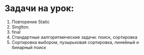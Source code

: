 # Задачи на урок:
1. Повторение Static
2. Singlton.
3. final
4. Стандартные аалгоритмические задачи: поиск, сортировка
5. Сортировка выбором, пузырьковая сортировка, линейный и бинарный поиск


                                                                                                                                                          



